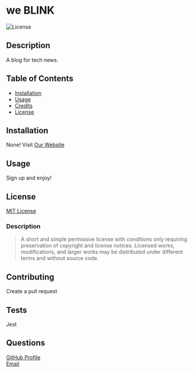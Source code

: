 
  # we BLINK

  ![License](https://img.shields.io/badge/license-MIT-green)

  ## Description
  A blog for tech news.

  ## Table of Contents
  * [Installation](#installation)
  * [Usage](#usage)
  * [Credits](#credits)
  * [License](#license)

  ## Installation
  None! Visit [Our Website](https://rocky-lowlands-05784.herokuapp.com/)

  ## Usage
  Sign up and enjoy!

  ## License
  [MIT License](https://choosealicense.com/licenses/mit/)
  ### Description
  >A short and simple permissive license with conditions only requiring preservation of copyright and license notices. Licensed works, modifications, and larger works may be distributed under different terms and without source code.

  ## Contributing
  Create a pull request

  ## Tests
  Jest

  ## Questions
  [GitHub Profile](https://www.github.com/jcorum11) <br />
  [Email](jacob.w.corum@gmail.com)
